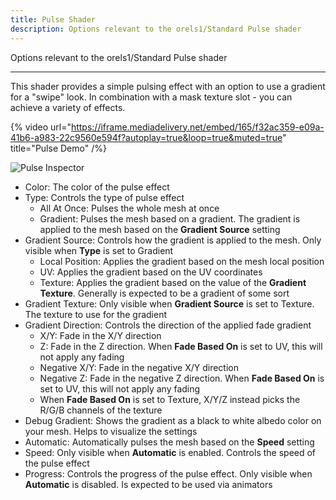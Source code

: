 ```yaml
---
title: Pulse Shader
description: Options relevant to the orels1/Standard Pulse shader
---
```


Options relevant to the orels1/Standard Pulse shader

---

This shader provides a simple pulsing effect with an option to use a gradient for a "swipe" look. In combination with a mask texture slot - you can achieve a variety of effects.

{% video url="https://iframe.mediadelivery.net/embed/165/f32ac359-e09a-41b6-a983-22c9560e594f?autoplay=true&loop=true&muted=true" title="Pulse Demo" /%}

![Pulse Inspector](/img/docs/orl-standard/pulse/pulse-inspector.png "Pulse Inspector")

- Color: The color of the pulse effect
- Type: Controls the type of pulse effect
  - All At Once: Pulses the whole mesh at once
  - Gradient: Pulses the mesh based on a gradient. The gradient is applied to the mesh based on the **Gradient Source** setting
- Gradient Source: Controls how the gradient is applied to the mesh. Only visible when **Type** is set to Gradient
  - Local Position: Applies the gradient based on the mesh local position
  - UV: Applies the gradient based on the UV coordinates
  - Texture: Applies the gradient based on the value of the **Gradient Texture**. Generally is expected to be a gradient of some sort
- Gradient Texture: Only visible when **Gradient Source** is set to Texture. The texture to use for the gradient
- Gradient Direction: Controls the direction of the applied fade gradient
  - X/Y: Fade in the X/Y direction
  - Z: Fade in the Z direction. When **Fade Based On** is set to UV, this will not apply any fading
  - Negative X/Y: Fade in the negative X/Y direction
  - Negative Z: Fade in the negative Z direction. When **Fade Based On** is set to UV, this will not apply any fading
  - When **Fade Based On** is set to Texture, X/Y/Z instead picks the R/G/B channels of the texture
- Debug Gradient: Shows the gradient as a black to white albedo color on your mesh. Helps to visualize the settings
- Automatic: Automatically pulses the mesh based on the **Speed** setting
- Speed: Only visible when **Automatic** is enabled. Controls the speed of the pulse effect
- Progress: Controls the progress of the pulse effect. Only visible when **Automatic** is disabled. Is expected to be used via animators